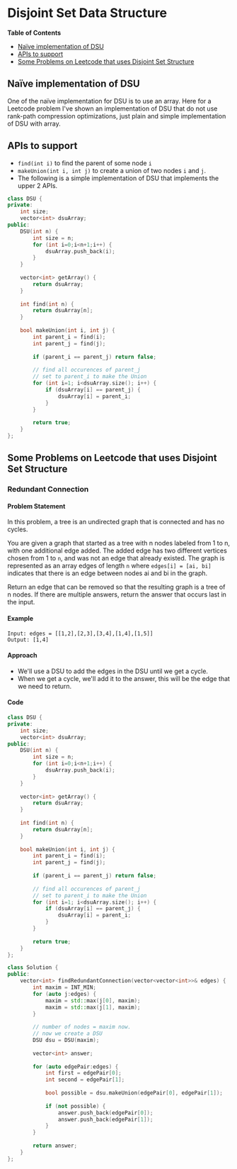 # Disjoint Set Data Structure

**Table of Contents**

- [Naïve implementation of DSU](#naïve-implementation-of-dsu)
- [APIs to support](#apis-to-support)
- [Some Problems on Leetcode that uses Disjoint Set Structure](#some-problems-on-leetcode-that-uses-disjoint-set-structure)

## Naïve implementation of DSU
One of the naïve implementation for DSU is to use an array. Here for a Leetcode problem I've shown an implementation of DSU that do not use rank-path compression optimizations, just plain and simple implementation of DSU with array.

## APIs to support
- `find(int i)` to find the parent of some node `i`
- `makeUnion(int i, int j)` to create a union of two nodes `i` and `j`.
- The following is a simple implementation of DSU that implements the upper 2 APIs.

```cpp
class DSU {
private:
    int size;
    vector<int> dsuArray;
public:
    DSU(int n) {
        int size = n;
        for (int i=0;i<n+1;i++) {
            dsuArray.push_back(i);
        }
    }
    
    vector<int> getArray() {
        return dsuArray;
    }
    
    int find(int n) {
        return dsuArray[n];
    }
    
    bool makeUnion(int i, int j) {
        int parent_i = find(i);
        int parent_j = find(j);
        
        if (parent_i == parent_j) return false;
        
        // find all occurences of parent_j
        // set to parent_i to make the Union
        for (int i=1; i<dsuArray.size(); i++) {
            if (dsuArray[i] == parent_j) {
                dsuArray[i] = parent_i;
            }
        }
        
        return true;
    }
};
```

## Some Problems on Leetcode that uses Disjoint Set Structure

### Redundant Connection
#### Problem Statement
In this problem, a tree is an undirected graph that is connected and has no cycles.

You are given a graph that started as a tree with n nodes labeled from 1 to n, with one additional edge added. The added edge has two different vertices chosen from 1 to `n`, and was not an edge that already existed. The graph is represented as an array edges of length `n` where `edges[i] = [ai, bi]` indicates that there is an edge between nodes ai and bi in the graph.

Return an edge that can be removed so that the resulting graph is a tree of n nodes. If there are multiple answers, return the answer that occurs last in the input.

#### Example
```
Input: edges = [[1,2],[2,3],[3,4],[1,4],[1,5]]
Output: [1,4]
```

#### Approach
- We'll use a DSU to add the edges in the DSU until we get a cycle.
- When we get a cycle, we'll add it to the answer, this will be the edge that we need to return.

#### Code
```cpp
class DSU {
private:
    int size;
    vector<int> dsuArray;
public:
    DSU(int n) {
        int size = n;
        for (int i=0;i<n+1;i++) {
            dsuArray.push_back(i);
        }
    }
    
    vector<int> getArray() {
        return dsuArray;
    }
    
    int find(int n) {
        return dsuArray[n];
    }
    
    bool makeUnion(int i, int j) {
        int parent_i = find(i);
        int parent_j = find(j);
        
        if (parent_i == parent_j) return false;
        
        // find all occurences of parent_j
        // set to parent_i to make the Union
        for (int i=1; i<dsuArray.size(); i++) {
            if (dsuArray[i] == parent_j) {
                dsuArray[i] = parent_i;
            }
        }
        
        return true;
    }
};

class Solution {
public:
    vector<int> findRedundantConnection(vector<vector<int>>& edges) {
        int maxim = INT_MIN;
        for (auto j:edges) {
            maxim = std::max(j[0], maxim);
            maxim = std::max(j[1], maxim);
        }
        
        // number of nodes = maxim now.
        // now we create a DSU
        DSU dsu = DSU(maxim);
        
        vector<int> answer;
        
        for (auto edgePair:edges) {
            int first = edgePair[0];
            int second = edgePair[1];
            
            bool possible = dsu.makeUnion(edgePair[0], edgePair[1]);
            
            if (not possible) {
                answer.push_back(edgePair[0]);
                answer.push_back(edgePair[1]);
            }
        }
        
        return answer;
    }
};
```